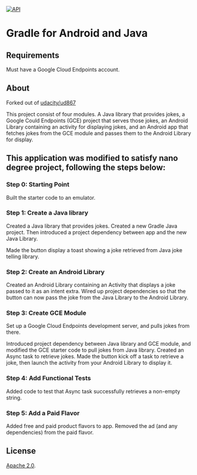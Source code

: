 [![API](https://img.shields.io/badge/API-15%2B-green.svg?style=flat)](https://android-arsenal.com/api?level=15)
# Gradle for Android and Java

## Requirements

Must have a Google Cloud Endpoints account.

## About

Forked out of [udacity/ud867](https://github.com/udacity/ud867/tree/master/FinalProject)

This project consist of four modules. A Java library that provides jokes, a Google Could Endpoints
(GCE) project that serves those jokes, an Android Library containing an
activity for displaying jokes, and an Android app that fetches jokes from the
GCE module and passes them to the Android Library for display.

## This application was modified to satisfy nano degree project, following the steps below:

### Step 0: Starting Point

Built the starter code to an emulator.

### Step 1: Create a Java library

Created a Java library that provides jokes. Created a new
Gradle Java project. Then
introduced a project dependency between app and the new Java Library.

Made the button display a toast showing a joke retrieved from Java joke
telling library.

### Step 2: Create an Android Library

Created an Android Library containing an Activity that displays a joke
passed to it as an intent extra. Wired up project dependencies so that the
button can now pass the joke from the Java Library to the Android Library.

### Step 3: Create GCE Module

Set up a Google Cloud Endpoints development server,
and pulls jokes from there. 

Introduced project dependency between Java library and GCE module,
and modified the GCE starter code to pull jokes from Java library. Created
an Async task to retrieve jokes. Made the button kick off a task to retrieve a
joke, then launch the activity from your Android Library to display it.

### Step 4: Add Functional Tests

Added code to test that Async task successfully retrieves a non-empty
string. 

### Step 5: Add a Paid Flavor

Added free and paid product flavors to app. Removed the ad (and any
dependencies) from the paid flavor.

## License

[Apache 2.0](https://svn.apache.org/viewvc/httpd/httpd/trunk/LICENSE?view=markup).  
